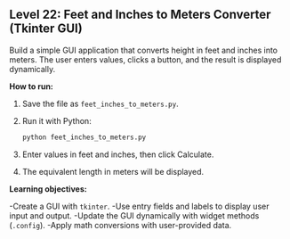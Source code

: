 ## Level 22: Feet and Inches to Meters Converter (Tkinter GUI)

Build a simple GUI application that converts height in feet and inches into meters. The user enters values, clicks a button, and the result is displayed dynamically.

**How to run:**

1. Save the file as `feet_inches_to_meters.py`.

2. Run it with Python:

   ```bash
   python feet_inches_to_meters.py
   ```

3. Enter values in feet and inches, then click Calculate.

4. The equivalent length in meters will be displayed.

**Learning objectives:**

-Create a GUI with `tkinter`.
-Use entry fields and labels to display user input and output.
-Update the GUI dynamically with widget methods (`.config`).
-Apply math conversions with user-provided data.
